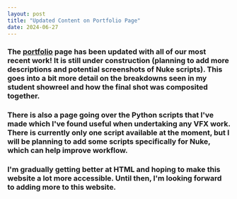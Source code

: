 ```yaml
---
layout: post
title: "Updated Content on Portfolio Page"
date: 2024-06-27
---
```


### The [portfolio][portfolio.html] page has been updated with all of our most recent work! It is still under construction (planning to add more descriptions and potential screenshots of Nuke scripts). This goes into a bit more detail on the breakdowns seen in my student showreel and how the final shot was composited together. ###

### There is also a page going over the Python scripts that I've made which I've found useful when undertaking any VFX work. There is currently only one script available at the moment, but I will be planning to add some scripts specifically for Nuke, which can help improve workflow.  ###

### I'm gradually getting better at HTML and hoping to make this website a lot more accessible. Until then, I'm looking forward to adding more to this website. ###

[portfolio.html]:/portfolio
